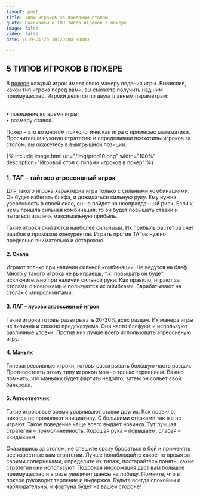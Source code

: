 ```yaml
---
layout: post
title: Типы игроков за покерным столом
quote: Расскажем о ТОП типов игроков в покере
image: false
video: false
date: 2019-01-25 10:20:00 +0000

---
```

## 5 ТИПОВ ИГРОКОВ В ПОКЕРЕ

В [покере](https://cafe-inbet.cc/game/onetouch-russianpoker "Poker") каждый игрок имеет свою манеру ведения игры. Вычислив, какой тип игрока перед вами, вы сможете получить над ним преимущество. Игроки делятся по двум главным параметрам:

<br>• поведение во время игры;
<br>• размеру ставок.

Покер – это во многом психологическая игра с примесью математики. Просчитавши нужную стратегию и определивши психотипы игроков за столом, вы окажетесь в выигрышной позиции.

{% include image.html url="/img/prod10.png" width="100%" description="Игровой стол с типами игроков в покер" %}

### 1. ТАГ – тайтово агрессивный игрок

Для такого игрока характерна игра только с сильными комбинациями. Он будет избегать блефа, и дожидаться сильную руку. Ему нужна уверенность в своей силе, он не пойдет на неоправданный риск. Если к нему пришла сильная комбинация, то он будет повышать ставки и пытаться извлечь максимальную прибыль.

Такие игроки считаются наиболее сильными. Их прибыль растет за счет ошибок и промахов конкурентов. Играть против ТАГов нужно предельно внимательно и осторожно.

#### 2. Скала

Играют только при наличии сильной комбинации. Не ведутся на блеф. Много у такого игрока не выиграешь, т.к. повышать он будет исключительно при наличии сильной руки. Как правило, играют за столами с новичками и пользуются их ошибками. Зарабатывают на столах с микролимитами.

#### 3. ЛАГ – лузово агрессивный игрок

Такие игроки готовы разыгрывать 20-30% всех раздач. Их манера игры не типична и сложно предсказуема. Они часто блефуют и используют различные уловки. Против них лучше всего использовать агрессивную игру.

#### 4. Маньяк

Гиперагрессивные игроки, готовы разыгрывать большую часть раздач. Противостоять этому типу игроков можно только терпением. Важно помнить, что маньяку будет фартить недолго, затем он сольет свой банкролл.

#### 5. Автоответчик

Такие игроки все время уравнивают ставки других. Как правило, никогда не проявляют инициативу. С большими ставками так же не играют. Такое поведение чаще всего выдает новичка. Тут лучшая стратегия – прямолинейность. Хорошая рука – повышаем, слабая – скидываем.

Оказавшись за столом, не спешите сразу бросаться в бой и применять все известные вам стратегии. Лучше понаблюдайте какое-то время за своими соперниками, определите их типаж, постарайтесь понять, какие стратегии они используют. Подобная информация даст вам большое преимущество и в разы увеличит шансы на победу. Помните, что в покере руководит терпение и выдержка. Будьте всегда спокойны и наблюдательны, и фортуна будет на вашей стороне!